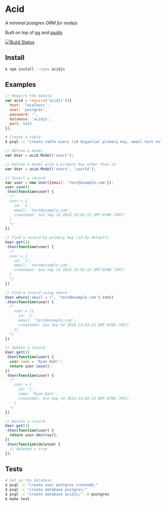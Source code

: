 # Acid
_A minimal postgres ORM for nodejs_

Built on top of [pg](https://github.com/brianc/node-postgres) and [psqljs](https://github.com/swlkr/psqljs)

[![Build Status](https://travis-ci.org/swlkr/acid.svg?branch=master)](https://travis-ci.org/swlkr/acid)

## Install

```bash
$ npm install --save acidjs
```

## Examples

```js
// Require the module
var acid = require('acidjs')({
  host: 'localhost',
  user: 'postgres',
  password: '',
  database: 'acidjs',
  port: 5432
});
```
```bash
# Create a table
$ psql -c "create table users (id bigserial primary key, email text not null, createdAt timestamp without time zone default (now() at time zone 'utc'));"
```
```js
// Define a model
var User = acid.Model('users');

// Define a model with a primary key other than id
var User = acid.Model('users', 'userId');

// Insert a record
var user = new User({email: 'test@example.com'});
user.save()
.then(function(user) {
  /*
  user = {
    id: '1',
    email: 'test@example.com',
    createdat: Sun Sep 14 2014 23:03:13 GMT-0700 (PDT)
  }
  */
})

// Find a record by primary key (id by default)
User.get(1)
.then(function(user) {
  /*
  user = {
    id: '1',
    email: 'test@example.com',
    createdat: Sun Sep 14 2014 23:03:13 GMT-0700 (PDT)
  }
  */
})

// Find a record using where
User.where('email = ?', 'test@example.com').run()
.then(function(user) {
  /*
    user = [{
      id: '1',
      email: 'test@example.com',
      createdat: Sun Sep 14 2014 23:03:13 GMT-0700 (PDT)
    }]
  */
})

// Update a record
User.get(1)
.then(function(user) {
  user.name = 'Ryan Dahl';
  return user.save();
})
.then(function(user) {
  /*
    user = {
      id: '1',
      name: 'Ryan Dahl',
      createdat: Sun Sep 14 2014 23:03:13 GMT-0700 (PDT)
    }
  */
})

// Delete a record
User.get(1)
.then(function(user) {
  return user.destroy();
})
.then(function(deleted) {
  // deleted = true
});
```

## Tests

```bash
# Set up the database
$ psql -c "create user postgres createdb;"
$ psql -c "create database postgres;"
$ psql -c "create database acidjs;" -U postgres
$ make test
```
